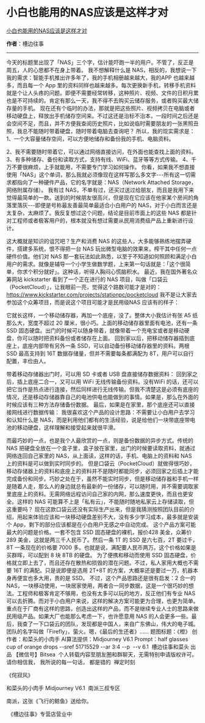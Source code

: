 # 小白也能用的NAS应该是这样才对

[小白也能用的NAS应该是这样才对](https://mp.weixin.qq.com/s/lRk9GtkbwaGJDFzoWr21JA)

**作者**：槽边往事

---

今天的标题里出现了「NAS」三个字，估计能吓跑一半的用户。不管了，反正是周五，人的心思都不在身上带着。
我不想解释什么是 NAS，相反的，我想说一下我的需求：智能手机推出许多年了，我的手机相册越来越大，我的APP 也越来越多，而且每一个 App 里的资料同样也越来越多。每次更换新手机，转移手机资料就是个让人头疼的问题。即便不需要经常转移，这种照片、视频、文件的日积月累也是不可持续的。肯定有那么一天，我不得不去购买云储存服务，或者购买最大储存量的手机。
现在还有个临时的办法，那就是把这些照片、视频拷贝在电脑或者移动硬盘上，释放出手机储存空间来。不过这还是治标不治本，一段时间之后还是会空间不足，而且，并不方便我查阅历史照片，比如说临时需要朋友的一张黑照丑照，我总不能随时带着硬盘，随时带着电脑去查询吧？
所以，我的现实需求是：
1、一个大容量储存空间，可以方便地储存和备份我的手机、电脑资料。

2、我不需要随时带着它，可以通过网络直接访问，在外面也能查找上面的资料。
3、有多种储存、备份和读取方式，支持有线、WiFi、蓝牙等等方式传输。
4、千万不要很麻烦，上手就能用，不需要专门学习如何操作。
你看，如果我不想直接使用「NAS」这个单词，那么我就必须像现在这样写那么多文字---所有这一切需求都指向了一种硬件产品，它的名字就是：NAS（Network Attached Storage，网络附属存储）。
我有过 NAS，不单有过，还买过送过给朋友，而且是我用下来觉得最简单的一款。送到的时候朋友很高兴，但是现在它应该在他家某个房间的角落里落灰---即便是号称最友善最简单最适合小白用户的 NAS，对于小白而言还是太复杂，太麻烦了。我反复想过这个问题，结论是目前市面上的这些 NAS 都是针对工程师或者极客用户的，根本就没有想过需要从民用消费级产品上重新进行设计。

这大概就是知识的诅咒吧？生产和消费 NAS 的这些人，大多能够熟练地摆弄硬件，搭建多系统，恨不得把一台 NAS 玩出微型电脑的效果来，榨干其中任何一点硬件价值。他们对 NAS 那一套玩法如此熟悉，以至于不知道如何照顾和满足小白用户的需求。就像是辅导一个小学生做数学题，上来第一句话就是：「这个很简单，你求个积分就好」。这种话，听得人胸闷心慌脑积水。
最近，我在国外著名众筹网站 kickstarter 看到了一个正在进行的 NAS 项目，叫做「口袋云（PocketCloud）」，让我眼前一亮，觉得这个路数可能才是对的：
https://www.kickstarter.com/projects/stationpc/pocketcloud
我不是让大家去参加这个众筹项目，而是说这个项目可能才是民用级NAS 应该有的样子：

它就长这样，一个移动储存器，再加一个底座，没了。整体大小我估计有张 A5 纸那么大，宽度不超过 20 厘米，很小巧。上面的移动储存器里面有电池，还有一条 SSD 固态硬盘。出门的时候可以随身带着，就像带着一个充电宝或者是移动硬盘，你可以随时把资料备份或者储存在上面。
回到家以后，把移动储存器插到底座上，底座内部带有另外一条 SSD，可以自动备份移动储存器里的资料。两根 SSD 最高支持到 16T 数据存储量，但并不需要每条都满配为 8T，用户可以自行配置，丰俭由人。

带着移动存储器出门时，可以用 SD 卡或者 USB 盘直接储存数据资料：
回到家之后，插上底座二合一，又可以用 WiFi 无线传输备份资料。没有WiFi 的话，还可以把它当作是热点进行连接，然后同样进行无线传输。但我不清楚这是必须有底座的情况，还是移动存储器靠自己的电池供电也能做到的事情。如果是，那么在外面的时候应该有三种方法存储备份数据。
最后，如果是在家里，那个底座还可以直接接网线进行数据传输：
我很喜欢这个产品的设计思路：不需要让小白用户去学习和认知什么是 NAS，而是利用他们都有的生活经验，说是给他们一块带底座带电池的移动硬盘，这样理解和接受起来就很平滑。

而最巧妙的一点，也是我个人最欣赏的一点，则是备份数据的异步方式。传统的 NAS 把硬盘全放在一个盒子里，盒子放在家里，出门的时候要读取资料，就通过网络连回自己家里的 NAS，从上面读，这样的话，手机、电脑上的资料和 NAS 上的资料是可以做到实时同步的。
但是口袋云（PocketCloud）就做得很巧妙，移动存储器上的资料和底座上的资料并不是随时都能同步，必须回家之后插上才能完成备份和同步。巧妙之处在于，虽然不能实时同步，但是移动储存器和手机一样是随着人走，那么人的身边就总有最新的一份储存，可以随时用，并不需要调取家里底座上的资料。无需网络远程访问自己家的内网，那么速度更快，而且也更安全。这样的 NAS 可能算不上是「私有云」，不能随时随地私家云上存储读取，但这重要吗？
现在这款口袋云还没有实际生产出来，但是我猜测按照团队目前的介绍，用起来体验应该和一块移动硬盘差别不大，没有多少学习成本，最多就是安装个 App，剩下的部分应该都是在小白用户无感之中自动完成。
这个产品方案可能最大的问题是价格。一套不包含 SSD 固态硬盘的裸机，报价428 美金，众筹价289 美金，这就是两三千人民币了。然后一条 1T 的 SSD 是六七百，2T 要过千，8T 一条现在的价格要 7000 多。也就是说，满配要人民币两万。这个价格如果是买群晖，可以配到 8 块 8TB 的硬盘。
为了便携和移动而使用 SSD 固态硬盘，价格就立即上去了，而且还存在散热和损毁的潜在问题。不过，私人家用大概也不需要 16T 的满配。只是说即便是选用 2T+8T 的方案，大概率还是要过一万，机器本身再便宜也多大用，贵的是 SSD。
不过，这个产品思路还是很有启发：2 合一的 NAS，一块移动使用，一块居家使用，两者合一同步数据，这是一个很巧妙的想法。工程师和极客肯定不够用，也没有太多可以玩的地方，反正他们有专业 NAS 可以去折腾。而对于小白用户来说，这样的解决方案可能更为合理，也更为简单。
重点在于厂商有这样的思路，创造出这样的产品，而不是继续专业人士的思路来做民用级产品。如果大厂也能那么考虑一下，也许愿意用 NAS 的人会更多一些。最后，我查了一下口袋云的团队，发现都是中国人，来自广东佛山，伟大的电子城。团队的名字叫做「Firefly」，萤火。嗯，《最后的生还者》......
题图标题：《橙》
创作者：和菜头的小肉手
AI算法提供：Midjourney V6.1
Prompt：half glasses cup of orange drops --sref 51715529 --ar 3:4 --p  --v 6.1
 槽边往事和菜头 出品
【微信号】Bitsea 
个人转载内容至朋友圈和群聊天，无需特别申请版权许可。
请你相信我，
我所说的每一句话，
都是错的
 禅定时刻

《侘寂风》

和菜头的小肉手
Midjourney V6.1
 南派三叔专区

南派，这张《飞行的鲸鱼》送给你。

 《槽边往事》专营店营业中